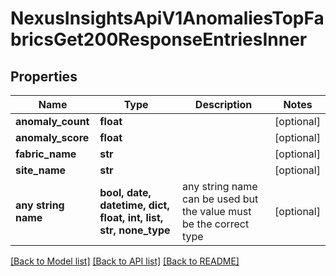# NexusInsightsApiV1AnomaliesTopFabricsGet200ResponseEntriesInner


## Properties
Name | Type | Description | Notes
------------ | ------------- | ------------- | -------------
**anomaly_count** | **float** |  | [optional] 
**anomaly_score** | **float** |  | [optional] 
**fabric_name** | **str** |  | [optional] 
**site_name** | **str** |  | [optional] 
**any string name** | **bool, date, datetime, dict, float, int, list, str, none_type** | any string name can be used but the value must be the correct type | [optional]

[[Back to Model list]](../README.md#documentation-for-models) [[Back to API list]](../README.md#documentation-for-api-endpoints) [[Back to README]](../README.md)


